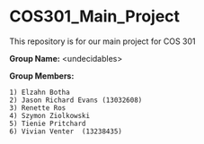 # COS301_Main_Project

This repository is for our main project for COS 301

**Group Name:** \<undecidables\>

**Group Members:**  

```
1) Elzahn Botha  
2) Jason Richard Evans (13032608)
3) Renette Ros 	
4) Szymon Ziolkowski   
5) Tienie Pritchard  
6) Vivian Venter  (13238435)
```
